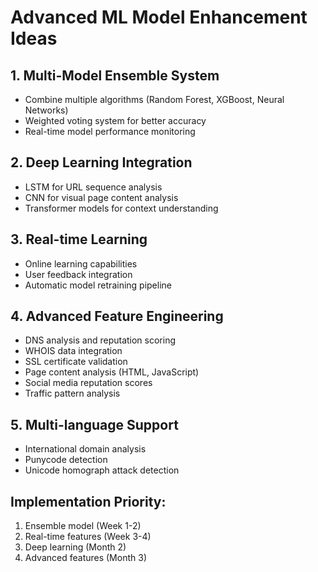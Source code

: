 # Advanced ML Model Enhancement Ideas

## 1. Multi-Model Ensemble System
- Combine multiple algorithms (Random Forest, XGBoost, Neural Networks)
- Weighted voting system for better accuracy
- Real-time model performance monitoring

## 2. Deep Learning Integration
- LSTM for URL sequence analysis
- CNN for visual page content analysis
- Transformer models for context understanding

## 3. Real-time Learning
- Online learning capabilities
- User feedback integration
- Automatic model retraining pipeline

## 4. Advanced Feature Engineering
- DNS analysis and reputation scoring
- WHOIS data integration
- SSL certificate validation
- Page content analysis (HTML, JavaScript)
- Social media reputation scores
- Traffic pattern analysis

## 5. Multi-language Support
- International domain analysis
- Punycode detection
- Unicode homograph attack detection

## Implementation Priority:
1. Ensemble model (Week 1-2)
2. Real-time features (Week 3-4)
3. Deep learning (Month 2)
4. Advanced features (Month 3)